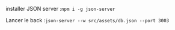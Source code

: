 installer JSON server :`npm i -g json-server`

Lancer le back :`json-server --w src/assets/db.json --port 3003`
